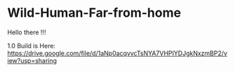 # Wild-Human-Far-from-home
 
Hello there !!!

1.0 Build is Here: https://drive.google.com/file/d/1aNp0acqvvcTsNYA7VHPIYDJgkNxzmBP2/view?usp=sharing
